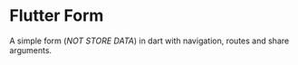 # Flutter Form

A simple form (*NOT STORE DATA*) in dart with navigation, routes and share arguments.

